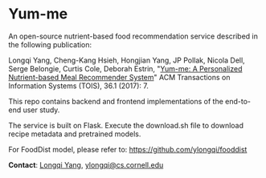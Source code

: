 # Yum-me
An open-source nutrient-based food recommendation service described in the following publication:

Longqi Yang, Cheng-Kang Hsieh, Hongjian Yang, JP Pollak, Nicola Dell, Serge Belongie, Curtis Cole, Deborah Estrin, "[Yum-me: A Personalized Nutrient-based Meal Recommender System](http://www.cs.cornell.edu/~ylongqi/publication/tois17/)" ACM Transactions on Information Systems (TOIS), 36.1 (2017): 7.

This repo contains backend and frontend implementations of the end-to-end user study. 

The service is built on Flask. Execute the download.sh file to download recipe metadata and pretrained models.

For FoodDist model, please refer to: https://github.com/ylongqi/fooddist 

**Contact**: [Longqi Yang](http://www.cs.cornell.edu/~ylongqi), ylongqi@cs.cornell.edu

